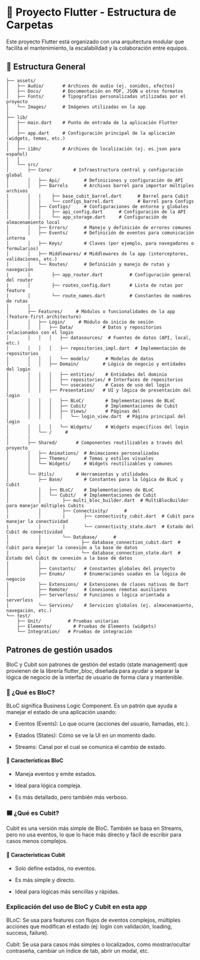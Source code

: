 # 📱 Proyecto Flutter - Estructura de Carpetas

Este proyecto Flutter está organizado con una arquitectura modular que facilita el mantenimiento, la escalabilidad y la colaboración entre equipos.

## 📁 Estructura General

```FRONTEND_APP/
├── assets/
│   ├── Audio/       # Archivos de audio (ej. sonidos, efectos)
│   ├── Docs/        # Documentación en PDF, JSON u otros formatos
│   ├── Fonts/       # Tipografías personalizadas utilizadas por el proyecto
│   └── Images/      # Imágenes utilizadas en la app
│
├── lib/
│   ├── main.dart    # Punto de entrada de la aplicación Flutter
│   │
│   ├── app.dart     # Configuración principal de la aplicación (widgets, temas, etc.)
│   │
│   ├── i18n/        # Archivos de localización (ej. es.json para español)
│   │
│   └── src/
│       ├── Core/        # Infraestructura central y configuración global
│       │   ├── Api/         # Definiciones y configuración de API
│       │   ├── Barrels      # Archivos barrel para importar múltiples archivos
|       │   |    ├── base_cubit_barrel.dart      # Barrel para Cubit
|       │   |    └── configs_barrel.dart         # Barrel para Configs
│       │   ├── Configs/     # Configuraciones de entorno y globales
|       │   |    ├── api_config.dart      # Configuración de la API
|       │   |    └── app_storage.dart     # Configuración de almacenamiento local
│       │   ├── Errors/      # Manejo y definición de errores comunes
│       │   ├── Events/      # Definición de eventos para comunicación interna
│       │   ├── Keys/        # Claves (por ejemplo, para navegadores o formularios)
│       │   ├── Middlewares/ # Middlewares de la app (interceptores, validaciones, etc.)
│       │   └── Routes/      # Definición y manejo de rutas y navegación
|       │        ├── app_router.dart          # Configuración general del router
|       │        ├── routes_config.dart       # Lista de rutas por feature
|       │        └── route_names.dart         # Constantes de nombres de rutas
│       |
│       ├── Features/     # Módulos o funcionalidades de la app (feature-first architecture)
│       │   ├── Login/     # Módulo de inicio de sesión
│       │   │   ├── Data/           # Datos y repositorios relacionados con el login
│       │   │   │   ├── datasources/  # Fuentes de datos (API, local, etc.)
│       │   │   │   ├── repositories_impl.dart  # Implementación de repositorios
│       │   │   │   └── models/      # Modelos de datos
│       │   │   ├── Domain/         # Lógica de negocio y entidades del login
│       │   │   │   ├── entities/    # Entidades del dominio
│       │   │   │   ├── repositories/ # Interfaces de repositorios
│       │   │   │   └── usecases/    # Casos de uso del login
│       │   │   ├── Presentation/   # UI y lógica de presentación del login
│       │   │   │   ├── BLoC/        # Implementaciones de BLoC
│       │   │   │   ├── Cubit/       # Implementaciones de Cubit
│       │   │   │   ├── Views/       # Páginas del
│       │   │   │   │   └── login_view.dart  # Página principal del login
│       │   │   │   └── Widgets/     # Widgets específicos del login
│       │   └── /     #
|       |
│       ├── Shared/       # Componentes reutilizables a través del proyecto
│       │   ├── Animations/  # Animaciones personalizadas
│       │   ├── Themes/      # Temas y estilos visuales
│       │   └── Widgets/     # Widgets reutilizables y comunes
│       │
│       └── Utils/        # Herramientas y utilidades
│           ├── Base/        # Constantes para la lógica de BLoC y Cubit
│           │   ├── BLoC/    # Implementaciones de BLoC
│           │   └── Cubit/   # Implementaciones de Cubit
│           │        ├── multi_bloc_builder.dart  # MultiBlocBuilder para manejar múltiples Cubits
│           │        ├── Connectivity/      #
|           │        |       ├── connectivity_cubit.dart  # Cubit para manejar la conectividad
|           │        |       └── connectivity_state.dart  # Estado del Cubit de conectividad
│           │        └── Database/      #
|           │               ├── database_connection_cubit.dart  # Cubit para manejar la conexión a la base de datos
|           │               └── database_connection_state.dart  # Estado del Cubit de conexión a la base de datos
|           │
│           ├── Constants/   # Constantes globales del proyecto
│           ├── Enums/       # Enumeraciones usadas en la lógica de negocio
│           ├── Extensions/  # Extensiones de clases nativas de Dart
│           ├── Remote/      # Conexiones remotas auxiliares
│           ├── Serverless/  # Funciones o lógica orientada a serverless
│           └── Services/    # Servicios globales (ej. almacenamiento, navegación, etc.)
└── test/
    ├── Unit/          # Pruebas unitarias
    ├── Elements/        # Pruebas de Elements (widgets)
    └── Integration/   # Pruebas de integración
```

## Patrones de gestión usados

BloC y Cubit son patrones de gestión del estado (state management) que provienen de la librería flutter_bloc, diseñada para ayudar a separar la lógica de negocio de la interfaz de usuario de forma clara y mantenible.

### 🔷 ¿Qué es BloC?

BLoC significa Business Logic Component. Es un patrón que ayuda a manejar el estado de una aplicación usando:

- Eventos (Events): Lo que ocurre (acciones del usuario, llamadas, etc.).

- Estados (States): Cómo se ve la UI en un momento dado.

- Streams: Canal por el cual se comunica el cambio de estado.

#### 📌 Características BloC

- Maneja eventos y emite estados.

- Ideal para lógica compleja.

- Es más detallado, pero también más verboso.

### 🟦 ¿Qué es Cubit?

Cubit es una versión más simple de BloC. También se basa en Streams, pero no usa eventos, lo que lo hace más directo y fácil de escribir para casos menos complejos.

#### 📌 Características Cubit

- Solo define estados, no eventos.

- Es más simple y directo.

- Ideal para lógicas más sencillas y rápidas.

### Explicación del uso de BloC y Cubit en esta app

BLoC: Se usa para features con flujos de eventos complejos, múltiples acciones que modifican el estado (ej: login con validación, loading, success, failure).

Cubit: Se usa para casos más simples o localizados, como mostrar/ocultar contraseña, cambiar un índice de tab, abrir un modal, etc.
